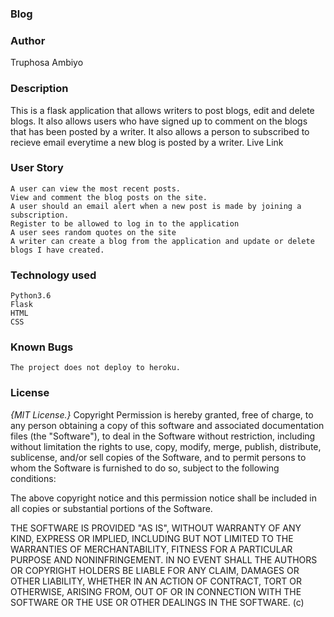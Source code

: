 ### Blog

### Author

Truphosa Ambiyo

### Description

This is a flask application that allows writers to post blogs, edit and delete blogs. It also allows users who have signed up to comment on the blogs that has been posted by a writer. It also allows a person to subscribed to recieve email everytime a new blog is posted by a writer.
Live Link



### User Story

    A user can view the most recent posts.
    View and comment the blog posts on the site.
    A user should an email alert when a new post is made by joining a subscription.
    Register to be allowed to log in to the application
    A user sees random quotes on the site
    A writer can create a blog from the application and update or delete blogs I have created.



### Technology used

    Python3.6
    Flask
    HTML
    CSS

### Known Bugs

    The project does not deploy to heroku.
    
 ### License

*{MIT License.}*
Copyright Permission is hereby granted, free of charge, to any person obtaining a copy
of this software and associated documentation files (the "Software"), to deal
in the Software without restriction, including without limitation the rights
to use, copy, modify, merge, publish, distribute, sublicense, and/or sell
copies of the Software, and to permit persons to whom the Software is
furnished to do so, subject to the following conditions:

The above copyright notice and this permission notice shall be included in all
copies or substantial portions of the Software.

THE SOFTWARE IS PROVIDED "AS IS", WITHOUT WARRANTY OF ANY KIND, EXPRESS OR
IMPLIED, INCLUDING BUT NOT LIMITED TO THE WARRANTIES OF MERCHANTABILITY,
FITNESS FOR A PARTICULAR PURPOSE AND NONINFRINGEMENT. IN NO EVENT SHALL THE
AUTHORS OR COPYRIGHT HOLDERS BE LIABLE FOR ANY CLAIM, DAMAGES OR OTHER
LIABILITY, WHETHER IN AN ACTION OF CONTRACT, TORT OR OTHERWISE, ARISING FROM,
OUT OF OR IN CONNECTION WITH THE SOFTWARE OR THE USE OR OTHER DEALINGS IN THE
SOFTWARE. (c)

